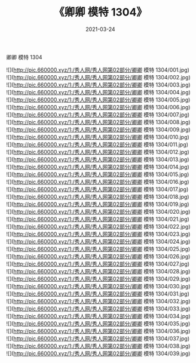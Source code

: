 ﻿---
layout: post
title:  《卿卿 模特 1304》
date:   2021-03-24
img: http://pic.660000.xyz/1:/秀人网/秀人网第02部分/卿卿 模特 1304/000.jpg
categories: [美女, 清纯, 唯美]
---

卿卿 模特 1304

  ![](http://pic.660000.xyz/1:/秀人网/秀人网第02部分/卿卿 模特 1304/001.jpg) <br> ![](http://pic.660000.xyz/1:/秀人网/秀人网第02部分/卿卿 模特 1304/002.jpg) <br> ![](http://pic.660000.xyz/1:/秀人网/秀人网第02部分/卿卿 模特 1304/003.jpg) <br> ![](http://pic.660000.xyz/1:/秀人网/秀人网第02部分/卿卿 模特 1304/004.jpg) <br> ![](http://pic.660000.xyz/1:/秀人网/秀人网第02部分/卿卿 模特 1304/005.jpg) <br> ![](http://pic.660000.xyz/1:/秀人网/秀人网第02部分/卿卿 模特 1304/006.jpg) <br> ![](http://pic.660000.xyz/1:/秀人网/秀人网第02部分/卿卿 模特 1304/007.jpg) <br> ![](http://pic.660000.xyz/1:/秀人网/秀人网第02部分/卿卿 模特 1304/008.jpg) <br> ![](http://pic.660000.xyz/1:/秀人网/秀人网第02部分/卿卿 模特 1304/009.jpg) <br> ![](http://pic.660000.xyz/1:/秀人网/秀人网第02部分/卿卿 模特 1304/010.jpg) <br> ![](http://pic.660000.xyz/1:/秀人网/秀人网第02部分/卿卿 模特 1304/011.jpg) <br> ![](http://pic.660000.xyz/1:/秀人网/秀人网第02部分/卿卿 模特 1304/012.jpg) <br> ![](http://pic.660000.xyz/1:/秀人网/秀人网第02部分/卿卿 模特 1304/013.jpg) <br> ![](http://pic.660000.xyz/1:/秀人网/秀人网第02部分/卿卿 模特 1304/014.jpg) <br> ![](http://pic.660000.xyz/1:/秀人网/秀人网第02部分/卿卿 模特 1304/015.jpg) <br> ![](http://pic.660000.xyz/1:/秀人网/秀人网第02部分/卿卿 模特 1304/016.jpg) <br> ![](http://pic.660000.xyz/1:/秀人网/秀人网第02部分/卿卿 模特 1304/017.jpg) <br> ![](http://pic.660000.xyz/1:/秀人网/秀人网第02部分/卿卿 模特 1304/018.jpg) <br> ![](http://pic.660000.xyz/1:/秀人网/秀人网第02部分/卿卿 模特 1304/019.jpg) <br> ![](http://pic.660000.xyz/1:/秀人网/秀人网第02部分/卿卿 模特 1304/020.jpg) <br> ![](http://pic.660000.xyz/1:/秀人网/秀人网第02部分/卿卿 模特 1304/021.jpg) <br> ![](http://pic.660000.xyz/1:/秀人网/秀人网第02部分/卿卿 模特 1304/022.jpg) <br> ![](http://pic.660000.xyz/1:/秀人网/秀人网第02部分/卿卿 模特 1304/023.jpg) <br> ![](http://pic.660000.xyz/1:/秀人网/秀人网第02部分/卿卿 模特 1304/024.jpg) <br> ![](http://pic.660000.xyz/1:/秀人网/秀人网第02部分/卿卿 模特 1304/025.jpg) <br> ![](http://pic.660000.xyz/1:/秀人网/秀人网第02部分/卿卿 模特 1304/026.jpg) <br> ![](http://pic.660000.xyz/1:/秀人网/秀人网第02部分/卿卿 模特 1304/027.jpg) <br> ![](http://pic.660000.xyz/1:/秀人网/秀人网第02部分/卿卿 模特 1304/028.jpg) <br> ![](http://pic.660000.xyz/1:/秀人网/秀人网第02部分/卿卿 模特 1304/029.jpg) <br> ![](http://pic.660000.xyz/1:/秀人网/秀人网第02部分/卿卿 模特 1304/030.jpg) <br> ![](http://pic.660000.xyz/1:/秀人网/秀人网第02部分/卿卿 模特 1304/031.jpg) <br> ![](http://pic.660000.xyz/1:/秀人网/秀人网第02部分/卿卿 模特 1304/032.jpg) <br> ![](http://pic.660000.xyz/1:/秀人网/秀人网第02部分/卿卿 模特 1304/033.jpg) <br> ![](http://pic.660000.xyz/1:/秀人网/秀人网第02部分/卿卿 模特 1304/034.jpg) <br> ![](http://pic.660000.xyz/1:/秀人网/秀人网第02部分/卿卿 模特 1304/035.jpg) <br> ![](http://pic.660000.xyz/1:/秀人网/秀人网第02部分/卿卿 模特 1304/036.jpg) <br> ![](http://pic.660000.xyz/1:/秀人网/秀人网第02部分/卿卿 模特 1304/037.jpg) <br> ![](http://pic.660000.xyz/1:/秀人网/秀人网第02部分/卿卿 模特 1304/038.jpg) <br> ![](http://pic.660000.xyz/1:/秀人网/秀人网第02部分/卿卿 模特 1304/039.jpg) <br>